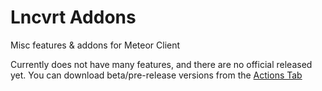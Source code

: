 # Lncvrt Addons

Misc features & addons for Meteor Client

Currently does not have many features, and there are no official released yet. You can download beta/pre-release versions from the [Actions Tab](https://github.com/Lncvrt/lncvrt-addons/actions/workflows/build.yml)